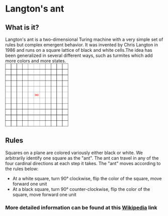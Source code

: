 # Langton's ant

## What is it?
Langton's ant is a two-dimensional Turing machine with a very simple set of rules but complex emergent behavior. It was invented by Chris Langton in 1986 and runs on a square lattice of black and white cells.The idea has been generalized in several different ways, such as turmites which add more colors and more states.  
<img src="img/LangtonsAntAnimated.gif" alt="Ant gif" width="200">

## Rules
Squares on a plane are colored variously either black or white. We arbitrarily identify one square as the "ant". The ant can travel in any of the four cardinal directions at each step it takes. The "ant" moves according to the rules below:

- At a white square, turn 90° clockwise, flip the color of the square, move forward one unit
- At a black square, turn 90° counter-clockwise, flip the color of the square, move forward one unit

### More detailed information can be found at this [Wikipedia](https://en.wikipedia.org/wiki/Langton%27s_ant) link